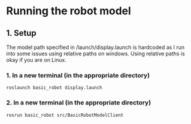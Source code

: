 # Running the robot model

## 1. Setup
The model path specified in <workspace>/launch/display.launch is hardcoded as I run into some issues using relative paths on windows. Using relative paths is okay if you are on Linux.

### 1. In a new terminal (in the appropriate directory)

```
roslaunch basic_robot display.launch
```
### 2. In a new terminal (in the appropriate directory)

```
rosrun basic_robot src/BasicRobotModelClient
```
